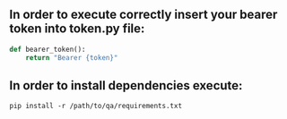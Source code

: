 ## In order to execute correctly insert your bearer token into token.py file:
```py
def bearer_token():
    return "Bearer {token}"
```

## In order to install dependencies execute:
```
pip install -r /path/to/qa/requirements.txt
```